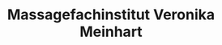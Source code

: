 ---
title: "Massagefachinstitut Veronika Meinhart"
url: /leonding/massagefachinstitut-veronika-meinhart/
shop: Massage
---